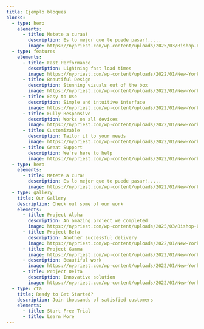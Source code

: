 ```yaml
---
title: Ejemplo bloques
blocks:
  - type: hero
    elements:
      - title: Metete a curaa!
        description: Es lo mejor que te puede pasar!.....
        image: https://nypriest.com/wp-content/uploads/2025/03/Bishop-Elevation-1.jpg
  - type: features
    elements:
      - title: Fast Performance
        description: Lightning fast load times
        image: https://nypriest.com/wp-content/uploads/2022/01/New-York-Priest-1.jpg
      - title: Beautiful Design
        description: Stunning visuals out of the box
        image: https://nypriest.com/wp-content/uploads/2022/01/New-York-Priest-2.jpg
      - title: Easy to Use
        description: Simple and intuitive interface
        image: https://nypriest.com/wp-content/uploads/2022/01/New-York-Priest-3.jpg
      - title: Fully Responsive
        description: Works on all devices
        image: https://nypriest.com/wp-content/uploads/2022/01/New-York-Priest-4.jpg
      - title: Customizable
        description: Tailor it to your needs
        image: https://nypriest.com/wp-content/uploads/2022/01/New-York-Priest-5.jpg
      - title: Great Support
        description: We're here to help
        image: https://nypriest.com/wp-content/uploads/2022/01/New-York-Priest-6.jpg
  - type: hero
    elements:
      - title: Metete a cura!
        description: Es lo mejor que te puede pasar!.....
        image: https://nypriest.com/wp-content/uploads/2022/01/New-York-Priest-4.jpg
  - type: gallery
    title: Our Gallery
    description: Check out some of our work
    elements:
      - title: Project Alpha
        description: An amazing project we completed
        image: https://nypriest.com/wp-content/uploads/2025/03/Bishop-Elevation-1.jpg
      - title: Project Beta
        description: Another successful delivery
        image: https://nypriest.com/wp-content/uploads/2022/01/New-York-Priest-4.jpg
      - title: Project Gamma
        image: https://nypriest.com/wp-content/uploads/2022/01/New-York-Priest-2.jpg
      - description: Beautiful work
        image: https://nypriest.com/wp-content/uploads/2022/01/New-York-Priest-1.jpg
      - title: Project Delta
        description: Innovative solution
        image: https://nypriest.com/wp-content/uploads/2022/01/New-York-Priest-3.jpg
  - type: cta
    title: Ready to Get Started?
    description: Join thousands of satisfied customers
    elements:
      - title: Start Free Trial
      - title: Learn More
---
```

